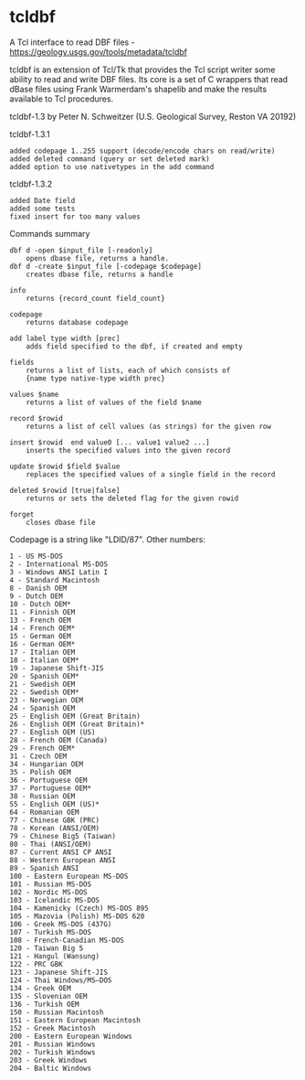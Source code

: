 # tcldbf
A Tcl interface to read DBF files - https://geology.usgs.gov/tools/metadata/tcldbf

tcldbf is an extension of Tcl/Tk that provides the Tcl script writer some ability to read and write DBF files. Its core is a set of C wrappers that read dBase files using Frank Warmerdam's shapelib and make the results available to Tcl procedures.

tcldbf-1.3 by Peter N. Schweitzer (U.S. Geological Survey, Reston VA 20192)

tcldbf-1.3.1
	 
	added codepage 1..255 support (decode/encode chars on read/write)
	added deleted command (query or set deleted mark)
	added option to use nativetypes in the add command

tcldbf-1.3.2

	added Date field
	added some tests
	fixed insert for too many values

Commands summary

	dbf d -open $input_file [-readonly]
 		opens dbase file, returns a handle.
	dbf d -create $input_file [-codepage $codepage]
 		creates dbase file, returns a handle

	info
 		returns {record_count field_count}
 
	codepage
 		returns database codepage
 
	add label type width [prec]
 		adds field specified to the dbf, if created and empty
 
	fields
 		returns a list of lists, each of which consists of
 		{name type native-type width prec}
 
	values $name
 		returns a list of values of the field $name
 
	record $rowid
 		returns a list of cell values (as strings) for the given row
 
	insert $rowid  end value0 [... value1 value2 ...]
 		inserts the specified values into the given record 
 
	update $rowid $field $value
 		replaces the specified values of a single field in the record 
 
	deleted $rowid [true|false]
 		returns or sets the deleted flag for the given rowid
 
	forget
 		closes dbase file
 
Codepage is a string like "LDID/87". Other numbers:

	1 - US MS-DOS
	2 - International MS-DOS
	3 - Windows ANSI Latin I
	4 - Standard Macintosh
	8 - Danish OEM
	9 - Dutch OEM
	10 - Dutch OEM*
	11 - Finnish OEM
	13 - French OEM
	14 - French OEM*
	15 - German OEM
	16 - German OEM*
	17 - Italian OEM
	18 - Italian OEM*
	19 - Japanese Shift-JIS
	20 - Spanish OEM*
	21 - Swedish OEM
	22 - Swedish OEM*
	23 - Norwegian OEM
	24 - Spanish OEM
	25 - English OEM (Great Britain)
	26 - English OEM (Great Britain)*
	27 - English OEM (US)
	28 - French OEM (Canada)
	29 - French OEM*
	31 - Czech OEM
	34 - Hungarian OEM
	35 - Polish OEM
	36 - Portuguese OEM
	37 - Portuguese OEM*
	38 - Russian OEM
	55 - English OEM (US)*
	64 - Romanian OEM
	77 - Chinese GBK (PRC)
	78 - Korean (ANSI/OEM)
	79 - Chinese Big5 (Taiwan)
	80 - Thai (ANSI/OEM)
	87 - Current ANSI CP ANSI
	88 - Western European ANSI
	89 - Spanish ANSI
	100 - Eastern European MS-DOS
	101 - Russian MS-DOS
	102 - Nordic MS-DOS
	103 - Icelandic MS-DOS
	104 - Kamenicky (Czech) MS-DOS 895
	105 - Mazovia (Polish) MS-DOS 620
	106 - Greek MS-DOS (437G)
	107 - Turkish MS-DOS
	108 - French-Canadian MS-DOS
	120 - Taiwan Big 5
	121 - Hangul (Wansung)
	122 - PRC GBK
	123 - Japanese Shift-JIS
	124 - Thai Windows/MS–DOS
	134 - Greek OEM
	135 - Slovenian OEM
	136 - Turkish OEM
	150 - Russian Macintosh
	151 - Eastern European Macintosh
	152 - Greek Macintosh
	200 - Eastern European Windows
	201 - Russian Windows
	202 - Turkish Windows
	203 - Greek Windows
	204 - Baltic Windows
